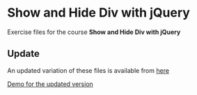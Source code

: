 # Show and Hide Div with jQuery
Exercise files for the course **Show and Hide Div with jQuery**

## Update
An updated variation of these files is available from [here](https://github.com/ssd-tutorials/show-hide-div-jquery-2)

[Demo for the updated version](http://jquery-show-hide-2.ssdtutorials.com/)
